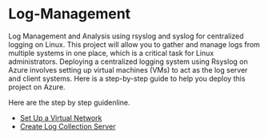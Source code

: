 # Log-Management
Log Management and Analysis using rsyslog and syslog for centralized logging on Linux. This project will allow you to gather and manage logs from multiple systems in one place, which is a critical task for Linux administrators. Deploying a centralized logging system using Rsyslog on Azure involves setting up virtual machines (VMs) to act as the log server and client systems. Here is a step-by-step guide to help you deploy this project on Azure.

Here are the step by step guidenline. 

 - [Set Up a Virtual Network](https://github.com/TayLuo/Linux-Log-Management/blob/main/Create%20Virtual%20Network)
-  [Create Log Collection Server](https://github.com/TayLuo/Linux-Log-Management/blob/main/Create%20the%20Log%20Server%20VM)
